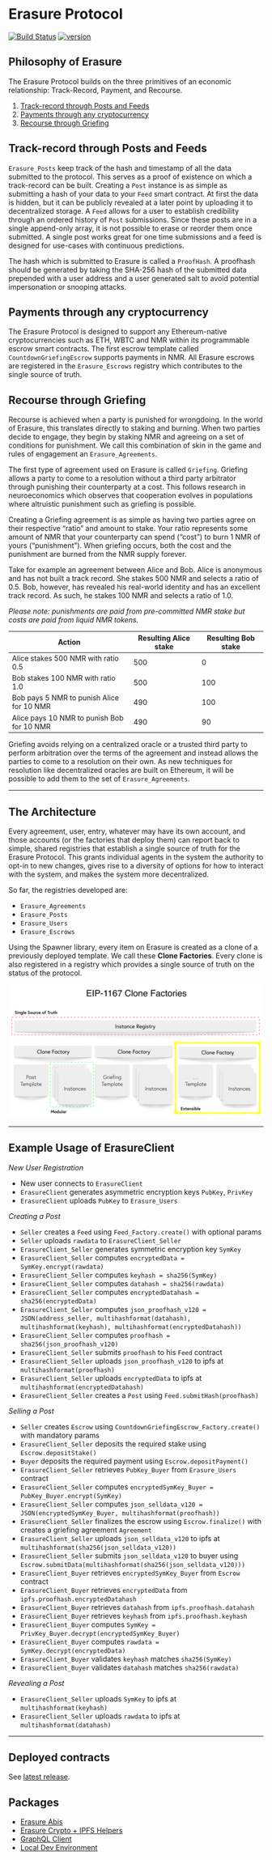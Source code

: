 # Erasure Protocol

[![Build Status](https://github.com/erasureprotocol/erasure-protocol/workflows/CI/badge.svg)](https://github.com/erasureprotocol/erasure-protocol/actions)
[![version](https://img.shields.io/badge/version-1.3.x-blue)](https://github.com/erasureprotocol/erasure-protocol/releases/tag/v1.3.0)

## Philosophy of Erasure

The Erasure Protocol builds on the three primitives of an economic relationship: Track-Record, Payment, and Recourse.

1. [Track-record through Posts and Feeds](#track-record-through-posts-and-feeds)
2. [Payments through any cryptocurrency](#payments-through-any-cryptocurrency)
3. [Recourse through Griefing](#recourse-through-griefing)

## Track-record through Posts and Feeds

`Erasure_Posts` keep track of the hash and timestamp of all the data submitted to the protocol. This serves as a proof of existence on which a track-record can be built. Creating a `Post` instance is as simple as submitting a hash of your data to your `Feed` smart contract. At first the data is hidden, but it can be publicly revealed at a later point by uploading it to decentralized storage. A `Feed` allows for a user to establish credibility through an ordered history of `Post` submissions. Since these posts are in a single append-only array, it is not possible to erase or reorder them once submitted. A single post works great for one time submissions and a feed is designed for use-cases with continuous predictions.

The hash which is submitted to Erasure is called a `ProofHash`. A proofhash should be generated by taking the SHA-256 hash of the submitted data prepended with a user address and a user generated salt to avoid potential impersonation or snooping attacks.

## Payments through any cryptocurrency

The Erasure Protocol is designed to support any Ethereum-native cryptocurrencies such as ETH, WBTC and NMR within its programmable escrow smart contracts. The first escrow template called `CountdownGriefingEscrow` supports payments in NMR. All Erasure escrows are registered in the `Erasure_Escrows` registry which contributes to the single source of truth.

## Recourse through Griefing

Recourse is achieved when a party is punished for wrongdoing. In the world of Erasure, this translates directly to staking and burning. When two parties decide to engage, they begin by staking NMR and agreeing on a set of conditions for punishment. We call this combination of skin in the game and rules of engagement an `Erasure_Agreements`.

The first type of agreement used on Erasure is called `Griefing`. Griefing allows a party to come to a resolution without a third party arbitrator through punishing their counterparty at a cost. This follows research in neuroeconomics which observes that cooperation evolves in populations where altruistic punishment such as griefing is possible.

Creating a Griefing agreement is as simple as having two parties agree on their respective “ratio” and amount to stake. Your ratio represents some amount of NMR that your counterparty can spend (“cost”) to burn 1 NMR of yours (“punishment”). When griefing occurs, both the cost and the punishment are burned from the NMR supply forever.

Take for example an agreement between Alice and Bob. Alice is anonymous and has not built a track record. She stakes 500 NMR and selects a ratio of 0.5. Bob, however, has revealed his real-world identity and has an excellent track record. As such, he stakes 100 NMR and selects a ratio of 1.0.

_Please note: punishments are paid from pre-committed NMR stake but costs are paid from liquid NMR tokens._

| Action                                     | Resulting Alice stake | Resulting Bob stake |
| ------------------------------------------ | --------------------- | ------------------- |
| Alice stakes 500 NMR with ratio 0.5        | 500                   | 0                   |
| Bob stakes 100 NMR with ratio 1.0          | 500                   | 100                 |
| Bob pays 5 NMR to punish Alice for 10 NMR  | 490                   | 100                 |
| Alice pays 10 NMR to punish Bob for 10 NMR | 490                   | 90                  |

Griefing avoids relying on a centralized oracle or a trusted third party to perform arbitration over the terms of the agreement and instead allows the parties to come to a resolution on their own. As new techniques for resolution like decentralized oracles are built on Ethereum, it will be possible to add them to the set of `Erasure_Agreements`.

---

## The Architecture

Every agreement, user, entry, whatever may have its own account, and those accounts (or the factories that deploy them) can report back to simple, shared registries that establish a single source of truth for the Erasure Protocol. This grants individual agents in the system the authority to opt-in to new changes, gives rise to a diversity of options for how to interact with the system, and makes the system more decentralized.

So far, the registries developed are:

- `Erasure_Agreements`
- `Erasure_Posts`
- `Erasure_Users`
- `Erasure_Escrows`

Using the Spawner library, every item on Erasure is created as a clone of a previously deployed template. We call these **Clone Factories**. Every clone is also registered in a registry which provides a single source of truth on the status of the protocol.

![Clone Factory](docs/clone-factory.png 'Clone Factory')

---

## Example Usage of ErasureClient

_New User Registration_

- New user connects to `ErasureClient`
- `ErasureClient` generates asymmetric encryption keys `PubKey`, `PrivKey`
- `ErasureClient` uploads `PubKey` to `Erasure_Users`

_Creating a Post_

- `Seller` creates a `Feed` using `Feed_Factory.create()` with optional params
- `Seller` uploads `rawdata` to `ErasureClient_Seller`
- `ErasureClient_Seller` generates symmetric encryption key `SymKey`
- `ErasureClient_Seller` computes `encryptedData = SymKey.encrypt(rawdata)`
- `ErasureClient_Seller` computes `keyhash = sha256(SymKey)`
- `ErasureClient_Seller` computes `datahash = sha256(rawdata)`
- `ErasureClient_Seller` computes `encryptedDatahash = sha256(encryptedData)`
- `ErasureClient_Seller` computes `json_proofhash_v120 = JSON(address_seller, multihashformat(datahash), multihashformat(keyhash), multihashformat(encryptedDatahash))`
- `ErasureClient_Seller` computes `proofhash = sha256(json_proofhash_v120)`
- `ErasureClient_Seller` submits `proofhash` to his `Feed` contract
- `ErasureClient_Seller` uploads `json_proofhash_v120` to ipfs at `multihashformat(proofhash)`
- `ErasureClient_Seller` uploads `encryptedData` to ipfs at `multihashformat(encryptedDatahash)`
- `ErasureClient_Seller` creates a `Post` using `Feed.submitHash(proofhash)`

_Selling a Post_

- `Seller` creates `Escrow` using `CountdownGriefingEscrow_Factory.create()` with mandatory params
- `ErasureClient_Seller` deposits the required stake using `Escrow.depositStake()`
- `Buyer` deposits the required payment using `Escrow.depositPayment()`
- `ErasureClient_Seller` retrieves `PubKey_Buyer` from `Erasure_Users` contract
- `ErasureClient_Seller` computes `encryptedSymKey_Buyer = PubKey_Buyer.encrypt(SymKey)`
- `ErasureClient_Seller` computes `json_selldata_v120 = JSON(encryptedSymKey_Buyer, multihashformat(proofhash))`
- `ErasureClient_Seller` finalizes the escrow using `Escrow.finalize()` with creates a griefing agreement `Agreement`
- `ErasureClient_Seller` uploads `json_selldata_v120` to ipfs at `multihashformat(sha256(json_selldata_v120))`
- `ErasureClient_Seller` submits `json_selldata_v120` to buyer using `Escrow.submitData(multihashformat(sha256(json_selldata_v120)))`
- `ErasureClient_Buyer` retrieves `encryptedSymKey_Buyer` from `Escrow` contract
- `ErasureClient_Buyer` retrieves `encryptedData` from `ipfs.proofhash.encryptedDatahash`
- `ErasureClient_Buyer` retrieves `datahash` from `ipfs.proofhash.datahash`
- `ErasureClient_Buyer` retrieves `keyhash` from `ipfs.proofhash.keyhash`
- `ErasureClient_Buyer` computes `SymKey = PrivKey_Buyer.decrypt(encryptedSymKey_Buyer)`
- `ErasureClient_Buyer` computes `rawdata = SymKey.decrypt(encryptedData)`
- `ErasureClient_Buyer` validates `keyhash` matches `sha256(SymKey)`
- `ErasureClient_Buyer` validates `datahash` matches `sha256(rawdata)`

_Revealing a Post_

- `ErasureClient_Seller` uploads `SymKey` to ipfs at `multihashformat(keyhash)`
- `ErasureClient_Seller` uploads `rawdata` to ipfs at `multihashformat(datahash)`

---

## Deployed contracts

See [latest release](https://github.com/erasureprotocol/erasure-protocol/releases).

## Packages

- [Erasure Abis](packages/abis)
- [Erasure Crypto + IPFS Helpers](packages/crypto-ipfs)
- [GraphQL Client](packages/the-graph)
- [Local Dev Environment](packages/testenv)
